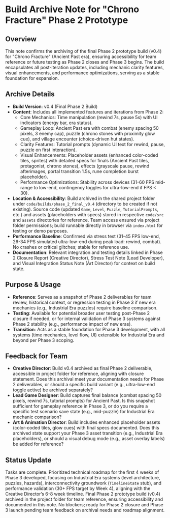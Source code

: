 # Build Archive Note for "Chrono Fracture" Phase 2 Prototype

## Overview
This note confirms the archiving of the final Phase 2 prototype build (v0.4) for "Chrono Fracture" (Ancient Past era), ensuring accessibility for team reference or future testing as Phase 2 closes and Phase 3 begins. The build encapsulates all post-iteration updates, including mechanic clarity features, visual enhancements, and performance optimizations, serving as a stable foundation for expansion.

## Archive Details
- **Build Version**: v0.4 (Final Phase 2 Build)
- **Content**: Includes all implemented features and iterations from Phase 2:
  - Core Mechanics: Time manipulation (rewind 7s, pause 5s) with UI indicators (energy bar, era status).
  - Gameplay Loop: Ancient Past era with combat (enemy spacing 50 pixels, 3 enemy cap), puzzle (chrono stones with proximity glow cue), and village encounter (choice-driven hut states).
  - Clarity Features: Tutorial prompts (dynamic UI text for rewind, pause, puzzle on first interaction).
  - Visual Enhancements: Placeholder assets (enhanced color-coded tiles, sprites) with detailed specs for finals (Ancient Past tiles, protagonist, chrono stones), effects (grayscale pause, rewind afterimages, portal transition 1.5s, rune completion burst placeholder).
  - Performance Optimizations: Stability across devices (31-60 FPS mid-range to low-end, contingency toggles for ultra-low-end if FPS < 30).
- **Location & Accessibility**: Build archived in the shared project folder under `code/builds/phase_2_final_v0.4` (directory to be created if not existing). Source code (updated `Game`, `Level`, `Puzzle`, `TutorialPrompts`, etc.) and assets (placeholders with specs) stored in respective `code/src` and `assets` directories for reference. Team access ensured via project folder permissions; build runnable directly in browser via `index.html` for testing or demo purposes.
- **Performance Baseline**: Confirmed via stress test (31-45 FPS low-end, 26-34 FPS simulated ultra-low-end during peak load: rewind, combat). No crashes or critical glitches; stable for reference use.
- **Documentation**: Relevant integration and testing details linked in Phase 2 Closure Report (Creative Director), Stress Test Note (Lead Developer), and Visual Integration Status Note (Art Director) for context on build state.

## Purpose & Usage
- **Reference**: Serves as a snapshot of Phase 2 deliverables for team review, historical context, or regression testing in Phase 3 if new era mechanics (e.g., Industrial Era puzzles) require baseline comparison.
- **Testing**: Available for potential broader user testing post-Phase 2 closure if needed, or for internal validation of Phase 3 systems against Phase 2 stability (e.g., performance impact of new eras).
- **Transition**: Acts as a stable foundation for Phase 3 development, with all systems (time mechanics, level flow, UI) extensible for Industrial Era and beyond per Phase 3 scoping.

## Feedback for Team
- **Creative Director**: Build v0.4 archived as final Phase 2 deliverable, accessible in project folder for reference, aligning with closure statement. Does this archival meet your documentation needs for Phase 2 deliverables, or should a specific build variant (e.g., ultra-low-end toggle active) be archived separately?
- **Lead Game Designer**: Build captures final balance (combat spacing 50 pixels, rewind 7s, tutorial prompts) for Ancient Past. Is this snapshot sufficient for gameplay reference in Phase 3, or do you require a specific test scenario save state (e.g., mid-puzzle) for Industrial Era mechanic comparison?
- **Art & Animation Director**: Build includes enhanced placeholder assets (color-coded tiles, glow cues) with final specs documented. Does this archived state support your Phase 3 asset transition (e.g., Industrial Era placeholders), or should a visual debug mode (e.g., asset overlay labels) be added for reference?

## Status Update
Tasks are complete. Prioritized technical roadmap for the first 4 weeks of Phase 3 developed, focusing on Industrial Era systems (level architecture, puzzles, hazards), interconnectivity groundwork (`TimelineState` stub), and performance validation (30+ FPS target by Week 4), aligning with the Creative Director’s 6-8 week timeline. Final Phase 2 prototype build (v0.4) archived in the project folder for team reference, ensuring accessibility and documented in this note. No blockers; ready for Phase 2 closure and Phase 3 launch pending team feedback on archival needs and roadmap alignment.